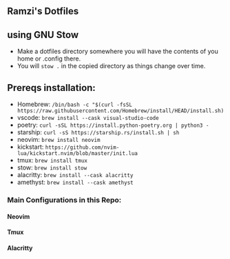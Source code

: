 ## Ramzi's Dotfiles


## using GNU Stow

- Make a dotfiles directory somewhere you will have the contents of you home or .config there.
- You will `stow .` in the copied directory as things change over time.



## Prereqs installation:
- Homebrew: `/bin/bash -c "$(curl -fsSL https://raw.githubusercontent.com/Homebrew/install/HEAD/install.sh)`
- vscode: `brew install --cask visual-studio-code`
- poetry: `curl -sSL https://install.python-poetry.org | python3 -`
- starship: `curl -sS https://starship.rs/install.sh | sh`
- neovim: `brew install neovim`
- kickstart: `https://github.com/nvim-lua/kickstart.nvim/blob/master/init.lua`
- tmux: `brew install tmux`
- stow: `brew install stow`
- alacritty: `brew install --cask alacritty`
- amethyst: `brew install --cask amethyst`

### Main Configurations in this Repo:
#### Neovim
#### Tmux
#### Alacritty
